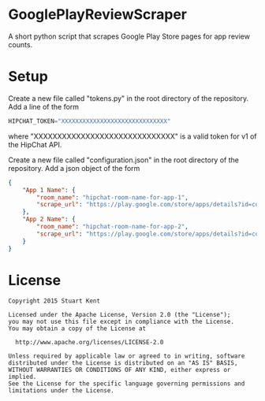 # GooglePlayReviewScraper
A short python script that scrapes Google Play Store pages for app review counts.

# Setup
Create a new file called "tokens.py" in the root directory of the repository. Add a line of the form

```python
HIPCHAT_TOKEN="XXXXXXXXXXXXXXXXXXXXXXXXXXXXXX"
```

where "XXXXXXXXXXXXXXXXXXXXXXXXXXXXXX" is a valid token for v1 of the HipChat API.

Create a new file called "configuration.json" in the root directory of the repository. Add a json object of the form

```json
{
    "App 1 Name": {
        "room_name": "hipchat-room-name-for-app-1",
        "scrape_url": "https://play.google.com/store/apps/details?id=com.example.app1&hl=en"
    },
    "App 2 Name": {
        "room_name": "hipchat-room-name-for-app-2",
        "scrape_url": "https://play.google.com/store/apps/details?id=com.example.app2&hl=en"
    }
}
```

# License

```
Copyright 2015 Stuart Kent

Licensed under the Apache License, Version 2.0 (the "License");
you may not use this file except in compliance with the License.
You may obtain a copy of the License at

  http://www.apache.org/licenses/LICENSE-2.0

Unless required by applicable law or agreed to in writing, software
distributed under the License is distributed on an "AS IS" BASIS,
WITHOUT WARRANTIES OR CONDITIONS OF ANY KIND, either express or implied.
See the License for the specific language governing permissions and
limitations under the License.
```

